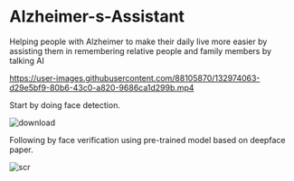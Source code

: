 # Alzheimer-s-Assistant
Helping people with Alzheimer to make their daily live more easier by assisting them in remembering relative people and family members by talking AI



https://user-images.githubusercontent.com/88105870/132974063-d29e5bf9-80b6-43c0-a820-9686ca1d299b.mp4



Start by doing face detection.

![download](https://user-images.githubusercontent.com/88105870/132973875-f982e2ae-9785-46f7-a852-cf43a40cb07e.png)

Following by face verification using pre-trained model based on deepface paper. 

![scr](https://user-images.githubusercontent.com/88105870/132973877-07c6a45a-7068-43f7-8d8f-5fcc5de39700.jpg)


